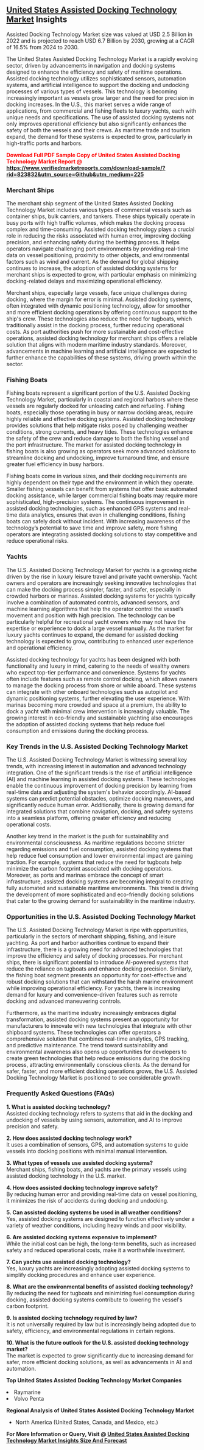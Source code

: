 <h2><a href="https://www.verifiedmarketreports.com/download-sample/?rid=823832&amp;utm_source=Github&amp;utm_medium=225" target="_blank">United States Assisted Docking Technology Market</a> Insights</h2><p>Assisted Docking Technology Market size was valued at USD 2.5 Billion in 2022 and is projected to reach USD 6.7 Billion by 2030, growing at a CAGR of 16.5% from 2024 to 2030.</p><p><p>The United States Assisted Docking Technology Market is a rapidly evolving sector, driven by advancements in navigation and docking systems designed to enhance the efficiency and safety of maritime operations. Assisted docking technology utilizes sophisticated sensors, automation systems, and artificial intelligence to support the docking and undocking processes of various types of vessels. This technology is becoming increasingly important as vessels grow larger and the need for precision in docking increases. In the U.S., this market serves a wide range of applications, from commercial and fishing fleets to luxury yachts, each with unique needs and specifications. The use of assisted docking systems not only improves operational efficiency but also significantly enhances the safety of both the vessels and their crews. As maritime trade and tourism expand, the demand for these systems is expected to grow, particularly in high-traffic ports and harbors. <strong><p><span class=""><span style="color: #ff0000;"><strong>Download Full PDF Sample Copy of United States Assisted Docking Technology Market Report</strong> @ </span><a href="https://www.verifiedmarketreports.com/download-sample/?rid=823832&amp;utm_source=Github&amp;utm_medium=225" target="_blank">https://www.verifiedmarketreports.com/download-sample/?rid=823832&amp;utm_source=Github&amp;utm_medium=225</a></span></p></strong> <h3>Merchant Ships</h3> <p>The merchant ship segment of the United States Assisted Docking Technology Market includes various types of commercial vessels such as container ships, bulk carriers, and tankers. These ships typically operate in busy ports with high traffic volumes, which makes the docking process complex and time-consuming. Assisted docking technology plays a crucial role in reducing the risks associated with human error, improving docking precision, and enhancing safety during the berthing process. It helps operators navigate challenging port environments by providing real-time data on vessel positioning, proximity to other objects, and environmental factors such as wind and current. As the demand for global shipping continues to increase, the adoption of assisted docking systems for merchant ships is expected to grow, with particular emphasis on minimizing docking-related delays and maximizing operational efficiency. <p>Merchant ships, especially large vessels, face unique challenges during docking, where the margin for error is minimal. Assisted docking systems, often integrated with dynamic positioning technology, allow for smoother and more efficient docking operations by offering continuous support to the ship's crew. These technologies also reduce the need for tugboats, which traditionally assist in the docking process, further reducing operational costs. As port authorities push for more sustainable and cost-effective operations, assisted docking technology for merchant ships offers a reliable solution that aligns with modern maritime industry standards. Moreover, advancements in machine learning and artificial intelligence are expected to further enhance the capabilities of these systems, driving growth within the sector. <h3>Fishing Boats</h3> <p>Fishing boats represent a significant portion of the U.S. Assisted Docking Technology Market, particularly in coastal and regional harbors where these vessels are regularly docked for unloading catch and refueling. Fishing boats, especially those operating in busy or narrow docking areas, require highly reliable and effective docking systems. Assisted docking technology provides solutions that help mitigate risks posed by challenging weather conditions, strong currents, and heavy tides. These technologies enhance the safety of the crew and reduce damage to both the fishing vessel and the port infrastructure. The market for assisted docking technology in fishing boats is also growing as operators seek more advanced solutions to streamline docking and undocking, improve turnaround time, and ensure greater fuel efficiency in busy harbors. <p>Fishing boats come in various sizes, and their docking requirements are highly dependent on their type and the environment in which they operate. Smaller fishing vessels can benefit from systems that offer basic automated docking assistance, while larger commercial fishing boats may require more sophisticated, high-precision systems. The continuous improvement in assisted docking technologies, such as enhanced GPS systems and real-time data analytics, ensures that even in challenging conditions, fishing boats can safely dock without incident. With increasing awareness of the technology’s potential to save time and improve safety, more fishing operators are integrating assisted docking solutions to stay competitive and reduce operational risks. <h3>Yachts</h3> <p>The U.S. Assisted Docking Technology Market for yachts is a growing niche driven by the rise in luxury leisure travel and private yacht ownership. Yacht owners and operators are increasingly seeking innovative technologies that can make the docking process simpler, faster, and safer, especially in crowded harbors or marinas. Assisted docking systems for yachts typically involve a combination of automated controls, advanced sensors, and machine learning algorithms that help the operator control the vessel’s movement and position with high precision. The technology can be particularly helpful for recreational yacht owners who may not have the expertise or experience to dock a large vessel manually. As the market for luxury yachts continues to expand, the demand for assisted docking technology is expected to grow, contributing to enhanced user experience and operational efficiency. <p>Assisted docking technology for yachts has been designed with both functionality and luxury in mind, catering to the needs of wealthy owners who expect top-tier performance and convenience. Systems for yachts often include features such as remote control docking, which allows owners to manage the docking process from shore or while aboard. These systems can integrate with other onboard technologies such as autopilot and dynamic positioning systems, further elevating the user experience. With marinas becoming more crowded and space at a premium, the ability to dock a yacht with minimal crew intervention is increasingly valuable. The growing interest in eco-friendly and sustainable yachting also encourages the adoption of assisted docking systems that help reduce fuel consumption and emissions during the docking process. <h3>Key Trends in the U.S. Assisted Docking Technology Market</h3> <p>The U.S. Assisted Docking Technology Market is witnessing several key trends, with increasing interest in automation and advanced technology integration. One of the significant trends is the rise of artificial intelligence (AI) and machine learning in assisted docking systems. These technologies enable the continuous improvement of docking precision by learning from real-time data and adjusting the system's behavior accordingly. AI-based systems can predict potential obstacles, optimize docking maneuvers, and significantly reduce human error. Additionally, there is growing demand for integrated solutions that combine navigation, docking, and safety systems into a seamless platform, offering greater efficiency and reducing operational costs. <p>Another key trend in the market is the push for sustainability and environmental consciousness. As maritime regulations become stricter regarding emissions and fuel consumption, assisted docking systems that help reduce fuel consumption and lower environmental impact are gaining traction. For example, systems that reduce the need for tugboats help minimize the carbon footprint associated with docking operations. Moreover, as ports and marinas embrace the concept of smart infrastructure, assisted docking systems are becoming integral to creating fully automated and sustainable maritime environments. This trend is driving the development of more sophisticated and eco-friendly docking solutions that cater to the growing demand for sustainability in the maritime industry. <h3>Opportunities in the U.S. Assisted Docking Technology Market</h3> <p>The U.S. Assisted Docking Technology Market is ripe with opportunities, particularly in the sectors of merchant shipping, fishing, and leisure yachting. As port and harbor authorities continue to expand their infrastructure, there is a growing need for advanced technologies that improve the efficiency and safety of docking processes. For merchant ships, there is significant potential to introduce AI-powered systems that reduce the reliance on tugboats and enhance docking precision. Similarly, the fishing boat segment presents an opportunity for cost-effective and robust docking solutions that can withstand the harsh marine environment while improving operational efficiency. For yachts, there is increasing demand for luxury and convenience-driven features such as remote docking and advanced maneuvering controls. <p>Furthermore, as the maritime industry increasingly embraces digital transformation, assisted docking systems present an opportunity for manufacturers to innovate with new technologies that integrate with other shipboard systems. These technologies can offer operators a comprehensive solution that combines real-time analytics, GPS tracking, and predictive maintenance. The trend toward sustainability and environmental awareness also opens up opportunities for developers to create green technologies that help reduce emissions during the docking process, attracting environmentally conscious clients. As the demand for safer, faster, and more efficient docking operations grows, the U.S. Assisted Docking Technology Market is positioned to see considerable growth. <h3>Frequently Asked Questions (FAQs)</h3> <p><strong>1. What is assisted docking technology?</strong><br>Assisted docking technology refers to systems that aid in the docking and undocking of vessels by using sensors, automation, and AI to improve precision and safety.</p> <p><strong>2. How does assisted docking technology work?</strong><br>It uses a combination of sensors, GPS, and automation systems to guide vessels into docking positions with minimal manual intervention.</p> <p><strong>3. What types of vessels use assisted docking systems?</strong><br>Merchant ships, fishing boats, and yachts are the primary vessels using assisted docking technology in the U.S. market.</p> <p><strong>4. How does assisted docking technology improve safety?</strong><br>By reducing human error and providing real-time data on vessel positioning, it minimizes the risk of accidents during docking and undocking.</p> <p><strong>5. Can assisted docking systems be used in all weather conditions?</strong><br>Yes, assisted docking systems are designed to function effectively under a variety of weather conditions, including heavy winds and poor visibility.</p> <p><strong>6. Are assisted docking systems expensive to implement?</strong><br>While the initial cost can be high, the long-term benefits, such as increased safety and reduced operational costs, make it a worthwhile investment.</p> <p><strong>7. Can yachts use assisted docking technology?</strong><br>Yes, luxury yachts are increasingly adopting assisted docking systems to simplify docking procedures and enhance user experience.</p> <p><strong>8. What are the environmental benefits of assisted docking technology?</strong><br>By reducing the need for tugboats and minimizing fuel consumption during docking, assisted docking systems contribute to lowering the vessel's carbon footprint.</p> <p><strong>9. Is assisted docking technology required by law?</strong><br>It is not universally required by law but is increasingly being adopted due to safety, efficiency, and environmental regulations in certain regions.</p> <p><strong>10. What is the future outlook for the U.S. assisted docking technology market?</strong><br>The market is expected to grow significantly due to increasing demand for safer, more efficient docking solutions, as well as advancements in AI and automation.</p></p><p><strong>Top United States Assisted Docking Technology Market Companies</strong></p><div data-test-id=""><p><li>Raymarine</li><li> Volvo Penta</li></p><div><strong>Regional Analysis of&nbsp;United States Assisted Docking Technology Market</strong></div><ul><li dir="ltr"><p dir="ltr">North America&nbsp;(United States, Canada, and Mexico, etc.)</p></li></ul><p><strong>For More Information or Query, Visit @&nbsp;</strong><strong><a href="https://www.verifiedmarketreports.com/product/assisted-docking-technology-market/?utm_source=Github&amp;utm_medium=225" target="_blank">United States Assisted Docking Technology Market Insights Size And Forecast</a></strong></p></div>
